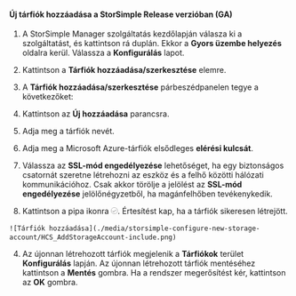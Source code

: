 <!--author=SharS last changed: 9/17/15-->

#### Új tárfiók hozzáadása a StorSimple Release verzióban (GA)

1. A StorSimple Manager szolgáltatás kezdőlapján válasza ki a szolgáltatást, és kattintson rá duplán. Ekkor a **Gyors üzembe helyezés** oldalra kerül. Válassza a **Konfigurálás** lapot.

2. Kattintson a **Tárfiók hozzáadása/szerkesztése** elemre.

3. A **Tárfiók hozzáadása/szerkesztése** párbeszédpanelen tegye a következőket:

  1. Kattintson az **Új hozzáadása** parancsra.
  2. Adja meg a tárfiók nevét.
  3. Adja meg a Microsoft Azure-tárfiók elsődleges **elérési kulcsát**.
  4. Válassza az **SSL-mód engedélyezése** lehetőséget, ha egy biztonságos csatornát szeretne létrehozni az eszköz és a felhő közötti hálózati kommunikációhoz. Csak akkor törölje a jelölést az **SSL-mód engedélyezése** jelölőnégyzetből, ha magánfelhőben tevékenykedik.
  5. Kattintson a pipa ikonra ![pipa ikon](./media/storsimple-configure-new-storage-account/HCS_CheckIcon-include.png). Értesítést kap, ha a tárfiók sikeresen létrejött.

    ![Tárfiók hozzáadása](./media/storsimple-configure-new-storage-account/HCS_AddStorageAccount-include.png)

4. Az újonnan létrehozott tárfiók megjelenik a **Tárfiókok** terület **Konfigurálás** lapján. Az újonnan létrehozott tárfiók mentéséhez kattintson a **Mentés** gombra. Ha a rendszer megerősítést kér, kattintson az **OK** gombra.


<!--HONumber=Sep16_HO4-->


